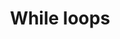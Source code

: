 ---
slug: while-loops
version: v1.301.0
title: While loops
tags: ['Flow editor']
video: /videos/while_loop_changelog.mp4
description: While loops execute a sequence of code indefinitely until the user cancels or a step set to Early Stop stops.
features:
  [
    'The loop will continue to run until canceled, either manually or with an Early Stop for step or loop.',
    'Skip failure mode.',
    'Test and iteration.'
  ]
docs: /docs/flows/while_loops
---